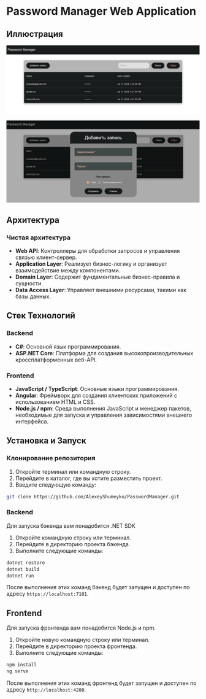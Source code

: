 # Password Manager Web Application

## Иллюстрация
![Главная страница веб-приложения](https://github.com/AlexeyShumeyko/PasswordManager/blob/main/main.png)

![Форма создания записи](https://github.com/AlexeyShumeyko/PasswordManager/blob/main/form.png)

## Архитектура

### Чистая архитектура

- **Web API**: Контроллеры для обработки запросов и управления связью клиент-сервер.
- **Application Layer**: Реализует бизнес-логику и организует взаимодействие между компонентами.
- **Domain Layer**: Содержит фундаментальные бизнес-правила и сущности.
- **Data Access Layer**: Управляет внешними ресурсами, такими как базы данных.

## Стек Технологий

### Backend

- **C#**: Основной язык программирования.
- **ASP.NET Core**: Платформа для создания высокопроизводительных кроссплатформенных веб-API.

### Frontend

- **JavaScript / TypeScript**: Основные языки программирования.
- **Angular**: Фреймворк для создания клиентских приложений с использованием HTML и CSS.
- **Node.js / npm**: Среда выполнения JavaScript и менеджер пакетов, необходимые для запуска и управления зависимостями внешнего интерфейса.

## Установка и Запуск

### Клонирование репозитория

1. Откройте терминал или командную строку.
2. Перейдите в каталог, где вы хотите разместить проект.
3. Введите следующую команду:

```bash
git clone https://github.com/AlexeyShumeyko/PasswordManager.git
```

### Backend

Для запуска бэкенда вам понадобится .NET SDK

1. Откройте командную строку или терминал.
2. Перейдите в директорию проекта бэкенда.
3. Выполните следующие команды:

```bash
dotnet restore
dotnet build
dotnet run
```
После выполнения этих команд бэкенд будет запущен и доступен по адресу `https://localhost:7101`.

## Frontend

Для запуска фронтенда вам понадобится Node.js и npm.

1. Откройте новую командную строку или терминал.
2. Перейдите в директорию проекта фронтенда.
3. Выполните следующие команды:

```bash
npm install
ng serve
```
После выполнения этих команд фронтенд будет запущен и доступен по адресу `http://localhost:4200`.

